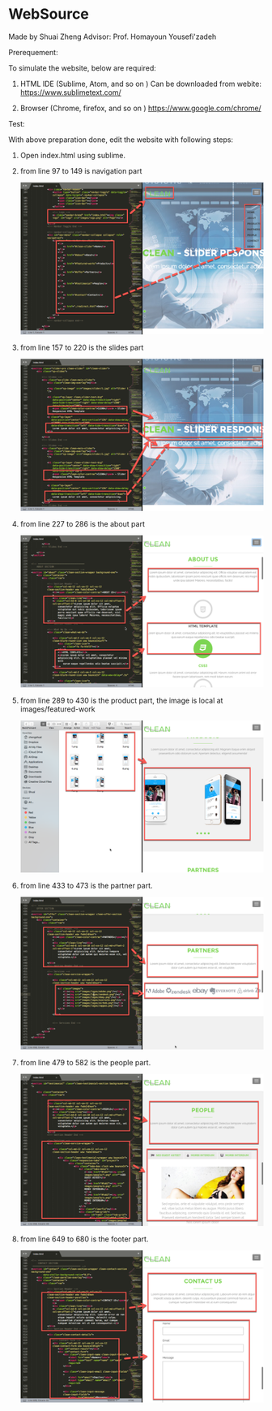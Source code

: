 # WebSource
Made by Shuai Zheng Advisor: Prof. Homayoun Yousefi'zadeh

Prerequement:


To simulate the website, below are required:

1. HTML IDE (Sublime, Atom, and so on )
    Can be downloaded from webite:
    https://www.sublimetext.com/


2. Browser (Chrome, firefox, and so on )
    https://www.google.com/chrome/



Test:


With above preparation done, edit the website with following steps:


1.  Open index.html using sublime.

2.  from line 97 to 149 is navigation part

    ![idea_08](./img/2.png)

3.  from line 157 to 220 is the slides part

    ![idea_01](./img/1.png)

4.  from line 227 to 286 is the about part

    ![idea_02](./img/3.png)

5.  from line 289 to 430 is the product part, the image is local at images/featured-work

    ![idea_03](./img/10.png)

6.  from line 433 to 473 is the  partner part.

    ![idea_04](./img/5.png)

7.  from line 479 to 582 is the people part.

    ![idea_05](./img/6.png)

8.  from line 649 to 680 is the footer part.

    ![idea_05](./img/7.png)
